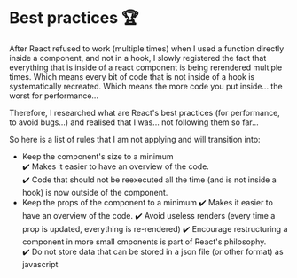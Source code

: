 # Best practices 🏆

After React refused to work (multiple times) when I used a function directly inside a component, and not in a hook, I slowly registered the fact that everything that is inside of a react component is being rerendered multiple times. Which means every bit of code that is not inside of a hook is systematically recreated. Which means the more code you put inside... the worst for performance...

Therefore, I researched what are React's best practices (for performance, to avoid bugs...) and realised that I was... not following them so far...

So here is a list of rules that I am not applying and will transition into:

- Keep the component's size to a minimum  
  ✔️ Makes it easier to have an overview of the code.  
  ✔️ Code that should not be reexecuted all the time (and is not inside a hook) is now outside of the component.
- Keep the props of the component to a minimum
  ✔️ Makes it easier to have an overview of the code.
  ✔️ Avoid useless renders (every time a prop is updated, everything is re-rendered)
  ✔️ Encourage restructuring a component in more small cmponents is part of React's philosophy.  
  ✔️ Do not store data that can be stored in a json file (or other format) as javascript
